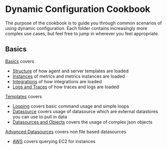 # Dynamic Configuration Cookbook

The purpose of the cookbook is to guide you through common scenarios of using dynamic configuration. Each folder contains increasingly more complex use cases, but feel free to jump in wherever you feel appropriate.

## Basics

[Basics](01_Basics) covers
- [Structure](01_Basics/01_Structure.md) of how agent and server templates are loaded
- [Instances](01_Basics/02_Instances.md) of metrics and metrics instances are loaded
- [Integrations](01_Basics/03_Integrations.md) of how integrations are loaded
- [Logs and Traces](01_Basics/04_Logs_and_Traces.md) of how traces and logs are loaded

[Templates](02_Templates) covers
- [Looping](02_Templates/01_Looping.md) covers basic command usage and simple loops
- [Datasource](02_Templates/02_Datasources.md) covers usage of datasource which are external datastores you can use to pull in data
- [Datasources and Objects](02_Templates/03_Datasource_and_Objects.md) covers the usage of complex json objects

[Advanced Datasources](03_Advanced_Datasources) covers non file based datasources
- [AWS](03_Advanced_Datasources/01_AWS.md) covers querying EC2 for instances